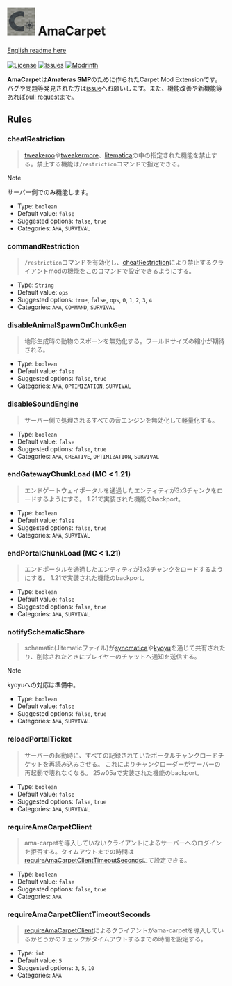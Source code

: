 # ![Logo](https://github.com/pugur523/ama-carpet/blob/main/amacarpet_icon_64.png) AmaCarpet

[English readme here](https://github.com/pugur523/ama-carpet/blob/main/README.md)<br><br>
[![License](https://img.shields.io/github/license/pugur523/ama-carpet.svg)](https://opensource.org/licenses/MIT)
[![Issues](https://img.shields.io/github/issues/pugur523/ama-carpet.svg)](https://github.com/pugur523/ama-carpet/issues)
[![Modrinth](https://img.shields.io/modrinth/dt/amacarpet?label=Modrinth%20Downloads)](https://modrinth.com/mod/amacarpet)

**AmaCarpet**は**Amateras SMP**のために作られたCarpet Mod Extensionです。<br>
バグや問題等発見された方は[issue](https://github.com/pugur523/ama-carpet/issues)へお願いします。また、機能改善や新機能等あれば[pull request](https://github.com/pugur523/ama-carpet/pulls)まで。


## Rules


### cheatRestriction

> [tweakeroo](https://modrinth.com/mod/tweakeroo)や[tweakermore](https://modrinth.com/mod/tweakermore)、[litematica](https://modrinth.com/mod/litematica)の中の指定された機能を禁止する。禁止する機能は`/restriction`コマンドで指定できる。

> [!NOTE]
> サーバー側でのみ機能します。

- Type: `boolean`
- Default value: `false`
- Suggested options: `false`, `true`
- Categories: `AMA`, `SURVIVAL`

### commandRestriction

> `/restriction`コマンドを有効化し、[cheatRestriction](#cheatrestriction)により禁止するクライアントmodの機能をこのコマンドで設定できるようにする。

- Type: `String`
- Default value: `ops`
- Suggested options: `true`, `false`, `ops`, `0`, `1`, `2`, `3`, `4`
- Categories: `AMA`, `COMMAND`, `SURVIVAL`

### disableAnimalSpawnOnChunkGen

> 地形生成時の動物のスポーンを無効化する。ワールドサイズの縮小が期待される。

- Type: `boolean`
- Default value: `false`
- Suggested options: `false`, `true`
- Categories: `AMA`, `OPTIMIZATION`, `SURVIVAL`

### disableSoundEngine

> サーバー側で処理されるすべての音エンジンを無効化して軽量化する。

- Type: `boolean`
- Default value: `false`
- Suggested options: `false`, `true`
- Categories: `AMA`, `CREATIVE`, `OPTIMIZATION`, `SURVIVAL`

### endGatewayChunkLoad (MC < 1.21)

> エンドゲートウェイポータルを通過したエンティティが3x3チャンクをロードするようにする。
> 1.21で実装された機能のbackport。

- Type: `boolean`
- Default value: `false`
- Suggested options: `false`, `true`
- Categories: `AMA`, `SURVIVAL`

### endPortalChunkLoad (MC < 1.21)

> エンドポータルを通過したエンティティが3x3チャンクをロードするようにする。
> 1.21で実装された機能のbackport。

- Type: `boolean`
- Default value: `false`
- Suggested options: `false`, `true`
- Categories: `AMA`, `SURVIVAL`

### notifySchematicShare

> schematic(.litematicファイル)が[syncmatica](https://modrinth.com/mod/syncmatica)や[kyoyu](https://modrinth.com/mod/kyoyu)を通じて共有されたり、削除されたときにプレイヤーのチャットへ通知を送信する。

> [!NOTE] 
> kyoyuへの対応は準備中。

- Type: `boolean`
- Default value: `false`
- Suggested options: `false`, `true`
- Categories: `AMA`, `SURVIVAL`

### reloadPortalTicket

> サーバーの起動時に、すべての記録されていたポータルチャンクロードチケットを再読み込みさせる。
> これによりチャンクローダーがサーバーの再起動で壊れなくなる。
> 25w05aで実装された機能のbackport。

- Type: `boolean`
- Default value: `false`
- Suggested options: `false`, `true`
- Categories: `AMA`, `SURVIVAL`

### requireAmaCarpetClient

> ama-carpetを導入していないクライアントによるサーバーへのログインを拒否する。タイムアウトまでの時間は[requireAmaCarpetClientTimeoutSeconds](#requireamacarpetclienttimeoutseconds)にて設定できる。

- Type: `boolean`
- Default value: `false`
- Suggested options: `false`, `true`
- Categories: `AMA`

### requireAmaCarpetClientTimeoutSeconds

> [requireAmaCarpetClient](#requireamacarpetclient)によるクライアントがama-carpetを導入しているかどうかのチェックがタイムアウトするまでの時間を設定する。

- Type: `int`
- Default value: `5`
- Suggested options: `3`, `5`, `10`
- Categories: `AMA`
